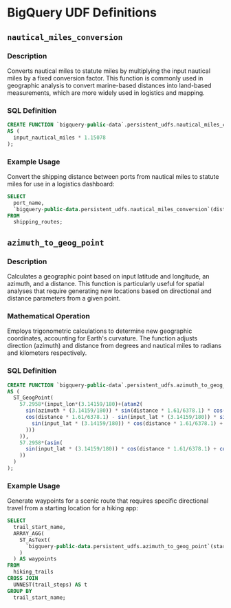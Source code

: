 # BigQuery UDF Definitions

## `nautical_miles_conversion`

### Description
Converts nautical miles to statute miles by multiplying the input nautical miles by a fixed conversion factor. This function is commonly used in geographic analysis to convert marine-based distances into land-based measurements, which are more widely used in logistics and mapping.

### SQL Definition
```sql
CREATE FUNCTION `bigquery-public-data`.persistent_udfs.nautical_miles_conversion(input_nautical_miles FLOAT64)
AS (
  input_nautical_miles * 1.15078
);
```

### Example Usage
Convert the shipping distance between ports from nautical miles to statute miles for use in a logistics dashboard:
```sql
SELECT 
  port_name,
  `bigquery-public-data.persistent_udfs.nautical_miles_conversion`(distance_nautical_miles) AS distance_statute_miles
FROM 
  shipping_routes;
```

## `azimuth_to_geog_point`

### Description
Calculates a geographic point based on input latitude and longitude, an azimuth, and a distance. This function is particularly useful for spatial analyses that require generating new locations based on directional and distance parameters from a given point.

### Mathematical Operation
Employs trigonometric calculations to determine new geographic coordinates, accounting for Earth's curvature. The function adjusts direction (azimuth) and distance from degrees and nautical miles to radians and kilometers respectively.

### SQL Definition
```sql
CREATE FUNCTION `bigquery-public-data`.persistent_udfs.azimuth_to_geog_point(input_lat FLOAT64, input_lon FLOAT64, azimuth FLOAT64, distance FLOAT64)
AS (
  ST_GeogPoint(
    57.2958*(input_lon*(3.14159/180)+(atan2(
      sin(azimuth * (3.14159/180)) * sin(distance * 1.61/6378.1) * cos(input_lat* (3.14159/180)),
      cos(distance * 1.61/6378.1) - sin(input_lat * (3.14159/180)) * sin(57.2958*(asin(
        sin(input_lat * (3.14159/180)) * cos(distance * 1.61/6378.1) + cos(input_lat * (3.14159/180)) * sin(distance * 1.61/6378.1) * cos(azimuth*(3.14159/180)))
      )))
    )),
    57.2958*(asin(
      sin(input_lat * (3.14159/180)) * cos(distance * 1.61/6378.1) + cos(input_lat * (3.14159/180)) * sin(distance * 1.61/6378.1) * cos(azimuth*(3.14159/180))
    ))
  )
);
```

### Example Usage
Generate waypoints for a scenic route that requires specific directional travel from a starting location for a hiking app:
```sql
SELECT 
  trail_start_name,
  ARRAY_AGG(
    ST_AsText(
      `bigquery-public-data.persistent_udfs.azimuth_to_geog_point`(start_lat, start_lon, step_azimuth, step_distance)
    )
  ) AS waypoints
FROM 
  hiking_trails
CROSS JOIN 
  UNNEST(trail_steps) AS t
GROUP BY 
  trail_start_name;
```
